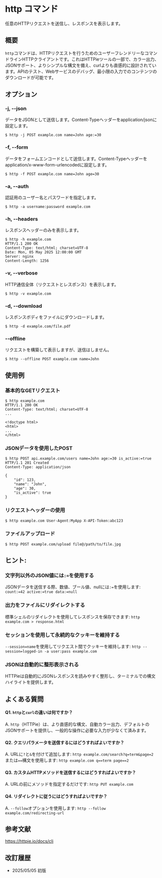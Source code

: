 # http コマンド

任意のHTTPリクエストを送信し、レスポンスを表示します。

## 概要

`http`コマンドは、HTTPリクエストを行うためのユーザーフレンドリーなコマンドラインHTTPクライアントです。これはHTTPieツールの一部で、カラー出力、JSONサポート、よりシンプルな構文を備え、curlよりも直感的に設計されています。APIのテスト、Webサービスのデバッグ、最小限の入力でのコンテンツのダウンロードが可能です。

## オプション

### **-j, --json**

データをJSONとして送信します。Content-Typeヘッダーをapplication/jsonに設定します。

```console
$ http -j POST example.com name=John age:=30
```

### **-f, --form**

データをフォームエンコードとして送信します。Content-Typeヘッダーをapplication/x-www-form-urlencodedに設定します。

```console
$ http -f POST example.com name=John age=30
```

### **-a, --auth**

認証用のユーザー名とパスワードを指定します。

```console
$ http -a username:password example.com
```

### **-h, --headers**

レスポンスヘッダーのみを表示します。

```console
$ http -h example.com
HTTP/1.1 200 OK
Content-Type: text/html; charset=UTF-8
Date: Mon, 05 May 2025 12:00:00 GMT
Server: nginx
Content-Length: 1256
```

### **-v, --verbose**

HTTP通信全体（リクエストとレスポンス）を表示します。

```console
$ http -v example.com
```

### **-d, --download**

レスポンスボディをファイルにダウンロードします。

```console
$ http -d example.com/file.pdf
```

### **--offline**

リクエストを構築して表示しますが、送信はしません。

```console
$ http --offline POST example.com name=John
```

## 使用例

### 基本的なGETリクエスト

```console
$ http example.com
HTTP/1.1 200 OK
Content-Type: text/html; charset=UTF-8
...

<!doctype html>
<html>
...
</html>
```

### JSONデータを使用したPOST

```console
$ http POST api.example.com/users name=John age:=30 is_active:=true
HTTP/1.1 201 Created
Content-Type: application/json

{
    "id": 123,
    "name": "John",
    "age": 30,
    "is_active": true
}
```

### リクエストヘッダーの使用

```console
$ http example.com User-Agent:MyApp X-API-Token:abc123
```

### ファイルアップロード

```console
$ http POST example.com/upload file@/path/to/file.jpg
```

## ヒント:

### 文字列以外のJSON値には`:=`を使用する

JSONデータを送信する際、数値、ブール値、nullには`:=`を使用します: `count:=42 active:=true data:=null`

### 出力をファイルにリダイレクトする

標準シェルのリダイレクトを使用してレスポンスを保存できます: `http example.com > response.html`

### セッションを使用して永続的なクッキーを維持する

`--session=name`を使用してリクエスト間でクッキーを維持します: `http --session=logged-in -a user:pass example.com`

### JSONは自動的に整形表示される

HTTPieは自動的にJSONレスポンスを読みやすく整形し、ターミナルでの構文ハイライトを提供します。

## よくある質問

#### Q1. `http`と`curl`の違いは何ですか？
A. `http`（HTTPie）は、より直感的な構文、自動カラー出力、デフォルトのJSONサポートを提供し、一般的な操作に必要な入力が少なくて済みます。

#### Q2. クエリパラメータを送信するにはどうすればよいですか？
A. URLに`?`と`&`を付けて追加します: `http example.com/search?q=term&page=2` または`==`構文を使用します: `http example.com q==term page==2`

#### Q3. カスタムHTTPメソッドを送信するにはどうすればよいですか？
A. URLの前にメソッドを指定するだけです: `http PUT example.com`

#### Q4. リダイレクトに従うにはどうすればよいですか？
A. `--follow`オプションを使用します: `http --follow example.com/redirecting-url`

## 参考文献

https://httpie.io/docs/cli

## 改訂履歴

- 2025/05/05 初版